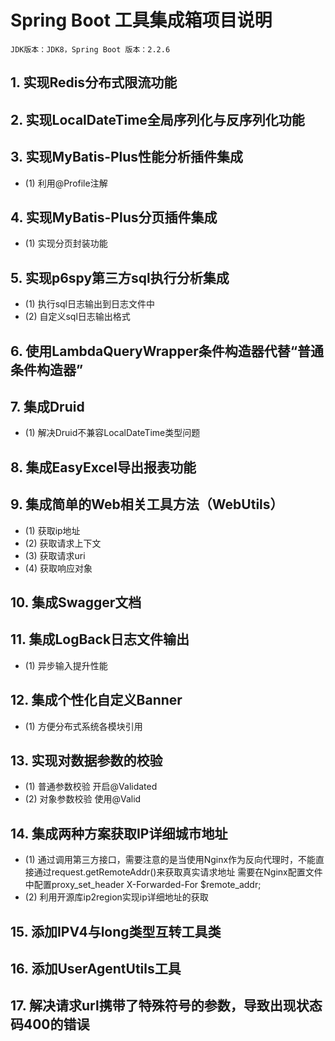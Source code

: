 # Spring Boot 工具集成箱项目说明
`JDK版本：JDK8，Spring Boot 版本：2.2.6`
## 1. 实现Redis分布式限流功能
## 2. 实现LocalDateTime全局序列化与反序列化功能
## 3. 实现MyBatis-Plus性能分析插件集成
- (1) 利用@Profile注解
## 4. 实现MyBatis-Plus分页插件集成
- (1) 实现分页封装功能
## 5. 实现p6spy第三方sql执行分析集成
- (1) 执行sql日志输出到日志文件中
- (2) 自定义sql日志输出格式
## 6. 使用LambdaQueryWrapper条件构造器代替“普通条件构造器”
## 7. 集成Druid
- (1) 解决Druid不兼容LocalDateTime类型问题
## 8. 集成EasyExcel导出报表功能
## 9. 集成简单的Web相关工具方法（WebUtils）
- (1) 获取ip地址
- (2) 获取请求上下文
- (3) 获取请求uri
- (4) 获取响应对象
## 10. 集成Swagger文档
## 11. 集成LogBack日志文件输出
- (1) 异步输入提升性能
## 12. 集成个性化自定义Banner
- (1) 方便分布式系统各模块引用
## 13. 实现对数据参数的校验
- (1) 普通参数校验 开启@Validated
- (2) 对象参数校验 使用@Valid
## 14. 集成两种方案获取IP详细城市地址
- (1) 通过调用第三方接口，需要注意的是当使用Nginx作为反向代理时，不能直接通过request.getRemoteAddr()来获取真实请求地址
需要在Nginx配置文件中配置proxy_set_header X-Forwarded-For $remote_addr;
- (2) 利用开源库ip2region实现ip详细地址的获取
## 15. 添加IPV4与long类型互转工具类
## 16. 添加UserAgentUtils工具
## 17. 解决请求url携带了特殊符号的参数，导致出现状态码400的错误
